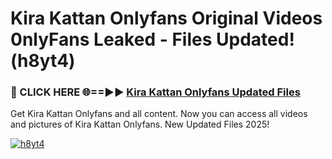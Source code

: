 # Kira Kattan Onlyfans Original Videos 0nlyFans Leaked - Files Updated! (h8yt4)

<h3>🔴 CLICK HERE 🌐==►► <a href="https://tinyurl.com/2jnfzry5" rel="nofollow">Kira Kattan Onlyfans Updated Files</a></h3>

Get Kira Kattan Onlyfans and all content. Now you can access all videos and pictures of Kira Kattan Onlyfans. New Updated Files 2025!

[![h8yt4](https://i.imgur.com/GyGTBgg.gif)](https://tinyurl.com/2jnfzry5)
